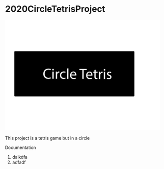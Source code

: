 # 2020CircleTetrisProject

![logo](https://github.com/alpasaam/2020CircleTetrisProject/blob/main/AHHHHH.jpg?raw=true)

This project is a tetris game but in a circle

Documentation 

1. dalkdfa
2. adfadf


